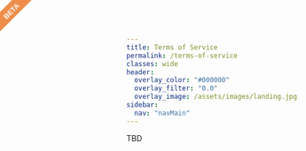 ```yaml
---
title: Terms of Service
permalink: /terms-of-service
classes: wide
header:
  overlay_color: "#000000"
  overlay_filter: "0.0"
  overlay_image: /assets/images/landing.jpg
sidebar:
  nav: "navMain"
---
```


TBD

<style>
  body:after{
  content: "beta";
  position: fixed;
  width: 80px;
  height: 25px;
  background: #EE8E4A;
  top: 7px;
  left: -20px;
  text-align: center;
  font-size: 13px;
  font-family: sans-serif;
  text-transform: uppercase;
  font-weight: bold;
  color: #fff;
  line-height: 27px;
  -ms-transform:rotate(-45deg);
  -webkit-transform:rotate(-45deg);
  transform:rotate(-45deg);
}
</style>
